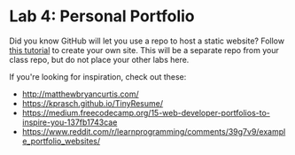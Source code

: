 

# Lab 4: Personal Portfolio

Did you know GitHub will let you use a repo to host a static website? Follow [this tutorial](https://pages.github.com/) to create your own site. This will be a separate repo from your class repo, but do not place your other labs here.

If you're looking for inspiration, check out these:
- http://matthewbryancurtis.com/
- https://kprasch.github.io/TinyResume/
- https://medium.freecodecamp.org/15-web-developer-portfolios-to-inspire-you-137fb1743cae
- https://www.reddit.com/r/learnprogramming/comments/39g7v9/example_portfolio_websites/

